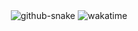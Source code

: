 <div align="center">

  <!-- Snake Code Contribution Map 贪吃蛇代码贡献图 -->
  <picture>
    <source media="(prefers-color-scheme: dark)" srcset="https://cdn.jsdelivr.net/gh/BokaQin/BokaQin/profile-snake-contrib/github-contribution-grid-snake-dark.svg" />
    <source media="(prefers-color-scheme: light)" srcset="https://cdn.jsdelivr.net/gh/BokaQin/BokaQin/profile-snake-contrib/github-contribution-grid-snake.svg" />
    <img alt="github-snake" src="https://cdn.jsdelivr.net/gh/BokaQin/BokaQin/profile-snake-contrib/github-contribution-grid-snake-dark.svg" />
  </picture>

  <img src="https://cdn.jsdelivr.net/gh/BokaQin/BokaQin/github-metrics/wakatime.svg" alt="wakatime" />

</div>

<!-- second form 第二个表格 -->
